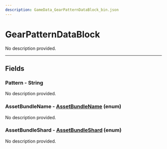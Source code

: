 ```yaml
---
description: GameData_GearPatternDataBlock_bin.json
---
```


# GearPatternDataBlock

No description provided.

***

## Fields

### Pattern - String

No description provided.

### AssetBundleName - [AssetBundleName](../../enum-types.md#assetbundlename) (enum)

No description provided.

### AssetBundleShard - [AssetBundleShard](../../enum-types.md#assetbundleshard) (enum)

No description provided.

